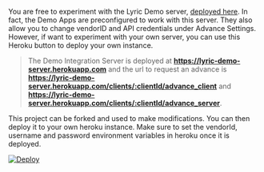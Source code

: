 You are free to experiment with the Lyric Demo server, [deployed here](https://lyric-demo-server.herokuapp.com).
In fact, the Demo Apps are preconfigured to work with this server. They also allow you to change vendorID and API 
credentials under Advance Settings. However, if want to experiment with your own server, you can use this Heroku button
to deploy your own instance.

> The Demo Integration Server is deployed at **https://lyric-demo-server.herokuapp.com** and the url to request an advance is **https://lyric-demo-server.herokuapp.com/clients/:clientId/advance_client** and **https://lyric-demo-server.herokuapp.com/clients/:clientId/advance_server**.

This project can be forked and used to make modifications.  You can then deploy it to your own heroku
instance.  Make sure to set the vendorId, username and password environment variables in heroku once
it is deployed.

[![Deploy](https://www.herokucdn.com/deploy/button.svg)](https://heroku.com/deploy)